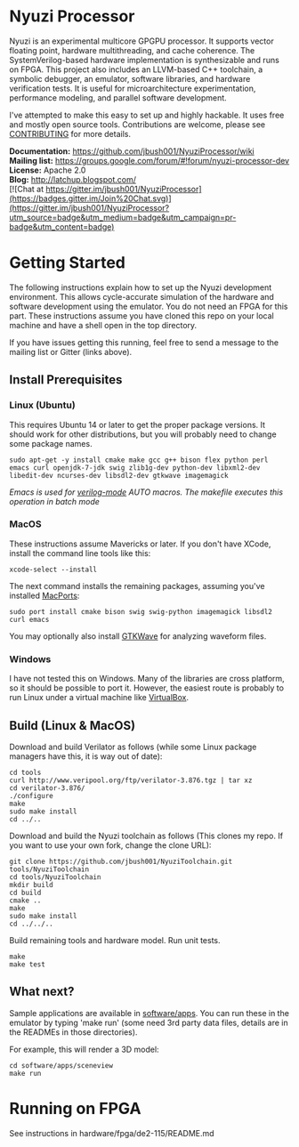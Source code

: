 # Nyuzi Processor

Nyuzi is an experimental multicore GPGPU processor. It supports vector floating
point, hardware multithreading, and cache coherence. The SystemVerilog-based 
hardware implementation is synthesizable and runs on FPGA. This project also 
includes an LLVM-based C++ toolchain, a symbolic debugger, an emulator, software 
libraries, and hardware verification tests. It is useful for microarchitecture 
experimentation, performance modeling, and parallel software development.

I've attempted to make this easy to set up and highly hackable. It uses free and
mostly open source tools. Contributions are welcome, please see 
[CONTRIBUTING](CONTRIBUTING.md) for more details.

**Documentation:** https://github.com/jbush001/NyuziProcessor/wiki  
**Mailing list:** https://groups.google.com/forum/#!forum/nyuzi-processor-dev   
**License:** Apache 2.0    
**Blog:** http://latchup.blogspot.com/   
[![Chat at https://gitter.im/jbush001/NyuziProcessor](https://badges.gitter.im/Join%20Chat.svg)](https://gitter.im/jbush001/NyuziProcessor?utm_source=badge&utm_medium=badge&utm_campaign=pr-badge&utm_content=badge)

# Getting Started

The following instructions explain how to set up the Nyuzi development
environment. This allows cycle-accurate simulation of the hardware and software
development using the emulator. You do not need an FPGA for this part. These
instructions assume you have cloned this repo on your local machine and have a
shell open in the top directory.

If you have issues getting this running, feel free to send a message to the
mailing list or Gitter (links above).

## Install Prerequisites

### Linux (Ubuntu)

This requires Ubuntu 14 or later to get the proper package versions. It should
work for other distributions, but you will probably need to change some package
names.

	sudo apt-get -y install cmake make gcc g++ bison flex python perl emacs curl openjdk-7-jdk swig zlib1g-dev python-dev libxml2-dev libedit-dev ncurses-dev libsdl2-dev gtkwave imagemagick 

*Emacs is used for [verilog-mode](http://www.veripool.org/wiki/verilog-mode) AUTO macros. 
The makefile executes this operation in batch mode*

### MacOS

These instructions assume Mavericks or later. If you don't have XCode, install
the command line tools like this:

    xcode-select --install

The next command installs the remaining packages, assuming you've installed 
[MacPorts](https://www.macports.org/install.php):

    sudo port install cmake bison swig swig-python imagemagick libsdl2 curl emacs

You may optionally also install [GTKWave](http://gtkwave.sourceforge.net/) for analyzing 
waveform files.

### Windows

I have not tested this on Windows. Many of the libraries are cross platform, so
it should be possible to port it. However, the easiest route is probably to run
Linux under a virtual machine like [VirtualBox](https://www.virtualbox.org/wiki/Downloads).

## Build (Linux & MacOS)

Download and build Verilator as follows (while some Linux package managers have
this, it is way out of date):

    cd tools
    curl http://www.veripool.org/ftp/verilator-3.876.tgz | tar xz
    cd verilator-3.876/ 
    ./configure 
    make
    sudo make install
    cd ../..

Download and build the Nyuzi toolchain as follows (This clones my repo. If you
want to use your own fork, change the clone URL):

    git clone https://github.com/jbush001/NyuziToolchain.git tools/NyuziToolchain
    cd tools/NyuziToolchain
    mkdir build
    cd build
    cmake .. 
    make
    sudo make install
    cd ../../..
	
Build remaining tools and hardware model. Run unit tests.

    make
    make test

## What next?

Sample applications are available in [software/apps](software/apps). You can 
run these in the emulator by typing 'make run' (some need 3rd party data
files, details are in the READMEs in those directories).

For example, this will render a 3D model:

    cd software/apps/sceneview
    make run

# Running on FPGA

See instructions in hardware/fpga/de2-115/README.md
